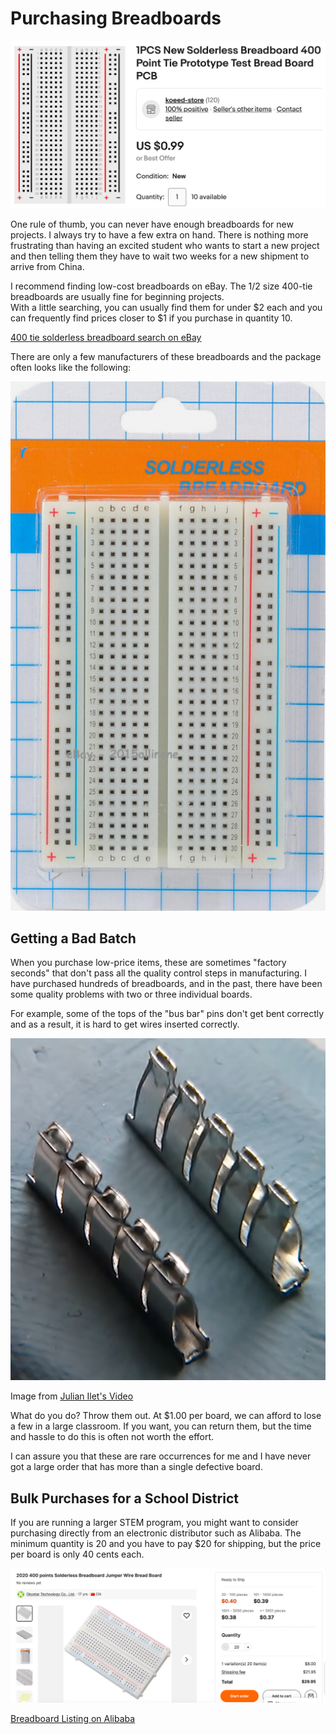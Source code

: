 # Purchasing Breadboards

![](../img/breadboard-desc-ebay.png)

One rule of thumb, you can never have enough
breadboards for new projects. I always try to
have a few extra on hand.  There is nothing
more frustrating than having an excited student who wants
to start a new project and then
 telling them they have to wait two weeks
for a new shipment to arrive from China.

I recommend finding low-cost breadboards
on eBay.  The 1/2 size 400-tie breadboards are
usually fine for beginning projects.  
With a little searching, you can usually find them for under $2 each
and you can frequently find prices closer to $1 if you purchase 
in quantity 10.

[400 tie solderless breadboard search on eBay](https://www.ebay.com/sch/i.html?_nkw=400+tie+solderless+breadboard)

There are only a few manufacturers of these breadboards and the
package often looks like the following:

![Breadboard in Package](../img/breadboard-in-package.png)

## Getting a Bad Batch

When you purchase low-price items, these
are sometimes "factory seconds" that don't pass
all the quality control steps in manufacturing.
I have purchased hundreds of breadboards, and
in the past, there have been some quality problems
with two or three individual boards.

For example, some of the tops of the "bus bar" pins don't
get bent correctly and as a result, it is hard
to get wires inserted correctly.

![](../img/breadboard-pin-problems.png)

Image from [Julian Ilet's Video](https://www.youtube.com/watch?v=VerbEZtACwQ&t=390s)

What do you do?  Throw them out.  At $1.00 per
board, we can afford to lose a few in a large
classroom.  If you want, you can return them, but
the time and hassle to do this is often not
worth the effort.

I can assure you
that these are rare occurrences for me and
I have never got a large order that has more than
a single defective board.

## Bulk Purchases for a School District

If you are running a larger STEM program, you
might want to consider purchasing directly from
an electronic distributor such as Alibaba.  The
minimum quantity is 20 and you have to pay $20
for shipping, but the price per board is only 40 cents
each.

![](../img/breadboard-alibaba.png)

[Breadboard Listing on Alibaba](https://www.alibaba.com/product-detail/Breadboard-Breadboard-2020-400-Points-Solderless_62490468432.html?spm=a2700.galleryofferlist.p_offer.d_image.18f74118Vo9Hcm&s=p)